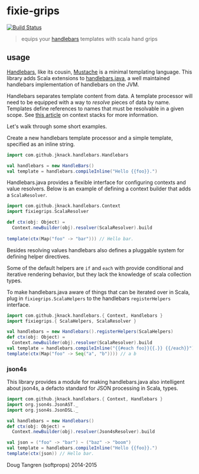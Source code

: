 # fixie-grips

[![Build Status](https://travis-ci.org/softprops/fixie-grips.svg)](https://travis-ci.org/softprops/fixie-grips)

> equips your [handlebars](https://github.com/jknack/handlebars.java) templates with scala hand grips

## usage

[Handlebars](http://handlebarsjs.com/), like its cousin, [Mustache](http://mustache.github.io/) is a minimal templating language. This
library adds Scala extensions to [handlebars.java](https://github.com/jknack/handlebars.java), a well maintained handlebars implementation
of handlebars on the JVM.

Handlebars separates template content from data. A template processor will need to be equipped with a way to _resolve_ pieces of data by name.
Templates define references to names that must be resolvable in a given scope. See [this article](http://jknack.github.io/handlebars.java/stack.html) on context stacks for more information.

Let's walk through some short examples.

Create a new handlebars template processor and a simple template, specified as an inline string.

```scala
import com.github.jknack.handlebars.Handlebars

val handlebars = new HandleBars()
val template = handlebars.compileInline("Hello {{foo}}.")
```

Handlebars.java provides a flexible interface for configuring contexts and value resolvers. Below is an example
of defining a context builder that adds a `ScalaResolver`.

```scala
import com.github.jknack.handlebars.Context
import fixiegrips.ScalaResolver

def ctx(obj: Object) =
  Context.newBuilder(obj).resolver(ScalaResolver).build
  
template(ctx(Map("foo" -> "bar"))) // Hello bar.
```

Besides resolving values handlebars also defines a pluggable system for defining helper directives.

Some of the default helpers are `if` and `each` with provide conditional and iterative rendering behavior, but they lack the knowledge of scala 
collection types.

To make handlebars.java aware of things that can be iterated over in Scala, plug in `fixiegrips.ScalaHelpers` to the handlebars `registerHelpers` interface.

```scala
import com.github.jknack.handlebars.{ Context, Handlebars }
import fixiegrips.{ ScalaHelpers, ScalaResolver }

val handlebars = new Handlebars().registerHelpers(ScalaHelpers)
def ctx(obj: Object) =
  Context.newBuilder(obj).resolver(ScalaResolver).build
val template = handlebars.compileInline("{{#each foo}}{{.}} {{/each}}")
template(ctx(Map("foo" -> Seq("a", "b")))) // a b
```

### json4s

This library provides a module for making handlebars.java also intelligent about json4s, a defacto standard for JSON processing in Scala, types.

```scala
import com.github.jknack.handlebars.{ Context, Handlebars }
import org.json4s.JsonAST._
import org.json4s.JsonDSL._

val handlebars = new Handlebars()
def ctx(obj: Object) =
  Context.newBuilder(obj).resolver(Json4sResolver).build

val json = ("foo" -> "bar") ~ ("baz" -> "boom")
val template = handlebars.compileInline("Hello {{foo}}.")
template(ctx(json)) // Hello bar.
```

Doug Tangren (softprops) 2014-2015
